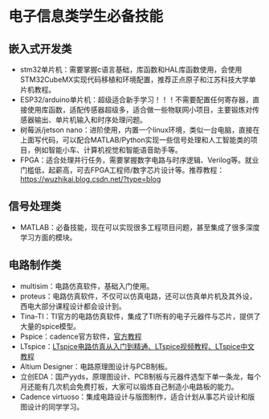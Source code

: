 # 电子信息类学生必备技能
## 嵌入式开发类
  - stm32单片机：需要掌握c语言基础，库函数和HAL库函数使用，会使用 STM32CubeMX实现代码移植和环境配置，推荐正点原子和江苏科技大学单片机教程。
  - ESP32/arduino单片机：超级适合新手学习！！！不需要配置任何寄存器，直接使用库函数，适配传感器超级多，适合做一些物联网小项目，主要锻炼对传感器输出、单片机输入和时序处理问题。
  - 树莓派/jetson nano：进阶使用，内置一个linux环境，类似一台电脑，直接在上面写代码，可以配合MATLAB/Python实现一些信号处理和人工智能类的项目，例如智能小车、计算机视觉和智能语音助手等。
  - FPGA：适合处理并行任务，需要掌握数字电路与时序逻辑、Verilog等。就业门槛低，起薪高，可去FPGA工程师/数字芯片设计等。推荐教程：https://wuzhikai.blog.csdn.net/?type=blog
## 信号处理类
  - MATLAB：必备技能，现在可以实现很多工程项目问题，甚至集成了很多深度学习方面的模块。
## 电路制作类
  - multisim：电路仿真软件，基础入门使用。
  - proteus：电路仿真软件，不仅可以仿真电路，还可以仿真单片机及其外设，西电大部分课程设计都会设计到。
  - Tina-TI：TI官方的电路仿真软件，集成了TI所有的电子元器件与芯片，提供了大量的spice模型。
  - Pspice：cadence官方软件，[官方教程](https://app.ma.scrmtech.com/material/read/index?new_id=299556&wx_id=1396)
  - LTspice：[LTspice电路仿真从入门到精通、LTspice视频教程、LTspice中文教程](https://www.bilibili.com/video/BV1Sy4y1m73e/?spm_id_from=333.337.search-card.all.click&vd_source=1faf2d9d0b79e4a596bc74fe654702eb)
  - Altium Designer：电路原理图设计与PCB制板。
  - 立创EDA：国产yyds，原理图设计、PCB制板与元器件选型下单一条龙，每个月还能有几次机会免费打板，大家可以锻炼自己制造小电路板的能力。
  - Cadence virtuoso：集成电路设计与版图制作，适合计划从事芯片设计和版图设计的同学学习。
